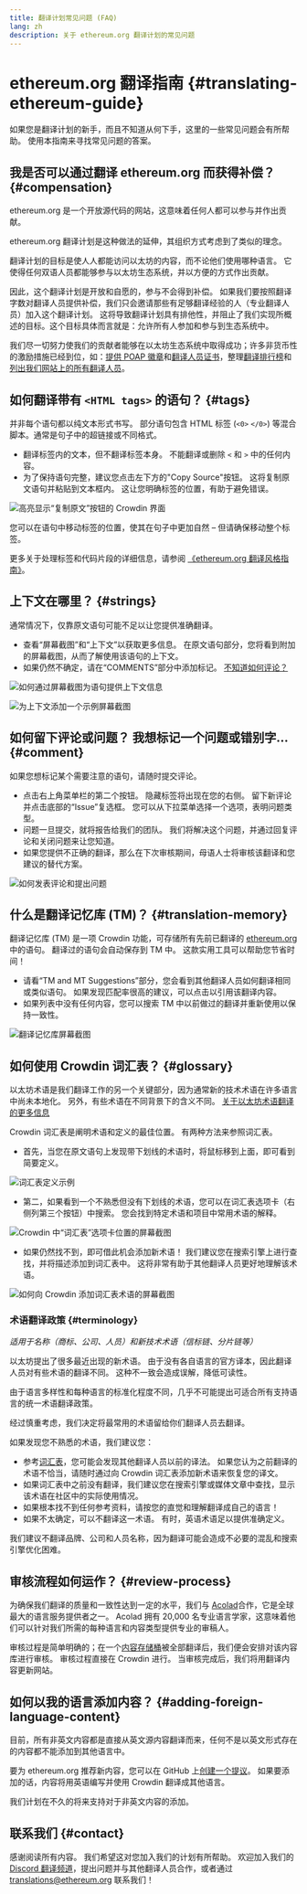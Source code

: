 ```yaml
---
title: 翻译计划常见问题 (FAQ)
lang: zh
description: 关于 ethereum.org 翻译计划的常见问题
---
```


# ethereum.org 翻译指南 {#translating-ethereum-guide}

如果您是翻译计划的新手，而且不知道从何下手，这里的一些常见问题会有所帮助。 使用本指南来寻找常见问题的答案。

## 我是否可以通过翻译 ethereum.org 而获得补偿？ {#compensation}

ethereum.org 是一个开放源代码的网站，这意味着任何人都可以参与并作出贡献。

ethereum.org 翻译计划是这种做法的延伸，其组织方式考虑到了类似的理念。

翻译计划的目标是使人人都能访问以太坊的内容，而不论他们使用哪种语言。 它使得任何双语人员都能够参与以太坊生态系统，并以方便的方式作出贡献。

因此，这个翻译计划是开放和自愿的，参与不会得到补偿。 如果我们要按照翻译字数对翻译人员提供补偿，我们只会邀请那些有足够翻译经验的人（专业翻译人员）加入这个翻译计划。 这将导致翻译计划具有排他性，并阻止了我们实现所概述的目标。这个目标具体而言就是：允许所有人参加和参与到生态系统中。

我们尽一切努力使我们的贡献者能够在以太坊生态系统中取得成功；许多非货币性的激励措施已经到位，如：[提供 POAP 徽章](/contributing/translation-program/acknowledgements/#poap)和[翻译人员证书](/contributing/translation-program/acknowledgements/#certificate)，整理[翻译排行榜](/contributing/translation-program/acknowledgements/)和[列出我们网站上的所有翻译人员](/contributing/translation-program/contributors/)。

## 如何翻译带有 `<HTML tags>` 的语句？ {#tags}

并非每个语句都以纯文本形式书写。 部分语句包含 HTML 标签 (`<0>` `</0>`) 等混合脚本。通常是句子中的超链接或不同格式。

- 翻译标签内的文本，但不翻译标签本身。 不能翻译或删除 `<` 和 `>` 中的任何内容。
- 为了保持语句完整，建议您点击左下方的"Copy Source"按钮。 这将复制原文语句并粘贴到文本框内。 这让您明确标签的位置，有助于避免错误。

![高亮显示“复制原文”按钮的 Crowdin 界面](./html-tag-strings.png)

您可以在语句中移动标签的位置，使其在句子中更加自然 – 但请确保移动整个标签。

更多关于处理标签和代码片段的详细信息，请参阅 [《ethereum.org 翻译风格指南》](/contributing/translation-program/translators-guide/#dealing-with-tags)。

## 上下文在哪里？ {#strings}

通常情况下，仅靠原文语句可能不足以让您提供准确翻译。

- 查看“屏幕截图”和“上下文”以获取更多信息。 在原文语句部分，您将看到附加的屏幕截图，从而了解使用该语句的上下文。
- 如果仍然不确定，请在“COMMENTS”部分中添加标记。 [不知道如何评论？](#comment)

![如何通过屏幕截图为语句提供上下文信息](./source-string.png)

![为上下文添加一个示例屏幕截图](./source-string-2.png)

## 如何留下评论或问题？ 我想标记一个问题或错别字... {#comment}

如果您想标记某个需要注意的语句，请随时提交评论。

- 点击右上角菜单栏的第二个按钮。 隐藏标签将出现在您的右侧。 留下新评论并点击底部的“Issue”复选框。 您可以从下拉菜单选择一个选项，表明问题类型。
- 问题一旦提交，就将报告给我们的团队。 我们将解决这个问题，并通过回复评论和关闭问题来让您知道。
- 如果您提供不正确的翻译，那么在下次审核期间，母语人士将审核该翻译和您建议的替代方案。

![如何发表评论和提出问题](./comment-issue.png)

## 什么是翻译记忆库 (TM)？ {#translation-memory}

翻译记忆库 (TM) 是一项 Crowdin 功能，可存储所有先前已翻译的 [ethereum.org](http://ethereum.org/) 中的语句。 翻译过的语句会自动保存到 TM 中。 这款实用工具可以帮助您节省时间！

- 请看“TM and MT Suggestions”部分，您会看到其他翻译人员如何翻译相同或类似语句。 如果发现匹配率很高的建议，可以点击以引用该翻译内容。
- 如果列表中没有任何内容，您可以搜索 TM 中以前做过的翻译并重新使用以保持一致性。

![翻译记忆库屏幕截图](./translation-memory.png)

## 如何使用 Crowdin 词汇表？ {#glossary}

以太坊术语是我们翻译工作的另一个关键部分，因为通常新的技术术语在许多语言中尚未本地化。 另外，有些术语在不同背景下的含义不同。 [关于以太坊术语翻译的更多信息](#terminology)

Crowdin 词汇表是阐明术语和定义的最佳位置。 有两种方法来参照词汇表。

- 首先，当您在原文语句上发现带下划线的术语时，将鼠标移到上面，即可看到简要定义。

![词汇表定义示例](./glossary-definition.png)

- 第二，如果看到一个不熟悉但没有下划线的术语，您可以在词汇表选项卡（右侧列第三个按钮）中搜索。 您会找到特定术语和项目中常用术语的解释。

![Crowdin 中“词汇表”选项卡位置的屏幕截图](./glossary-tab.png)

- 如果仍然找不到，即可借此机会添加新术语！ 我们建议您在搜索引擎上进行查找，并将描述添加到词汇表中。 这将非常有助于其他翻译人员更好地理解该术语。

![如何向 Crowdin 添加词汇表术语的屏幕截图](./add-glossary-term.png)

### 术语翻译政策 {#terminology}

_适用于名称（商标、公司、人员）和新技术术语（信标链、分片链等）_

以太坊提出了很多最近出现的新术语。 由于没有各自语言的官方译本，因此翻译人员对有些术语的翻译不同。 这种不一致会造成误解，降低可读性。

由于语言多样性和每种语言的标准化程度不同，几乎不可能提出可适合所有支持语言的统一术语翻译政策。

经过慎重考虑，我们决定将最常用的术语留给你们翻译人员去翻译。

如果发现您不熟悉的术语，我们建议您：

- 参考[词汇表](#glossary)，您可能会发现其他翻译人员以前的译法。 如果您认为之前翻译的术语不恰当，请随时通过向 Crowdin 词汇表添加新术语来恢复您的译文。
- 如果词汇表中之前没有翻译，我们建议您在搜索引擎或媒体文章中查找，显示该术语在社区中的实际使用情况。
- 如果根本找不到任何参考资料，请按您的直觉和理解翻译成自己的语言！
- 如果不太确定，可以不翻译这一术语。 有时，英语术语足以提供准确定义。

我们建议不翻译品牌、公司和人员名称，因为翻译可能会造成不必要的混乱和搜索引擎优化困难。

## 审核流程如何运作？ {#review-process}

为确保我们翻译的质量和一致性达到一定的水平，我们与 [Acolad](https://www.acolad.com/)合作，它是全球最大的语言服务提供者之一。 Acolad 拥有 20,000 名专业语言学家，这意味着他们可以针对我们所需的每种语言和内容类型提供专业的审稿人。

审核过程是简单明确的；在一个[内容存储桶](/contributing/translation-program/content-buckets)被全部翻译后，我们便会安排对该内容库进行审核。 审核过程直接在 Crowdin 进行。 当审核完成后，我们将用翻译内容更新网站。

## 如何以我的语言添加内容？ {#adding-foreign-language-content}

目前，所有非英文内容都是直接从英文源内容翻译而来，任何不是以英文形式存在的内容都不能添加到其他语言中。

要为 ethereum.org 推荐新内容，您可以在 GitHub 上[创建一个提议](https://github.com/ethereum/ethereum-org-website/issues)。 如果要添加的话，内容将用英语编写并使用 Crowdin 翻译成其他语言。

我们计划在不久的将来支持对于非英文内容的添加。

## 联系我们 {#contact}

感谢阅读所有内容。 我们希望这对您加入我们的计划有所帮助。 欢迎加入我们的 [Discord 翻译频道](https://discord.gg/XVepFu7sqR)，提出问题并与其他翻译人员合作，或者通过 translations@ethereum.org 联系我们！
